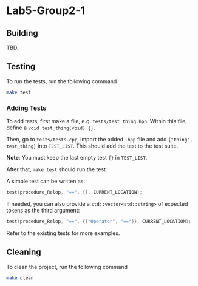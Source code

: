 # Lab5-Group2-1

## Building

TBD.

## Testing

To run the tests, run the following command

```bash
make test
```

### Adding Tests

To add tests, first make a file, e.g. `tests/test_thing.hpp`. Within this file,
define a `void test_thing(void) {}`.

Then, go to `tests/tests.cpp`, import the added `.hpp` file and add `{"thing",
test_thing}` into `TEST_LIST`. This should add the test to the test suite.

**Note**: You must keep the last empty test `{}` in `TEST_LIST`.

After that, `make test` should run the test.

A simple test can be written as:

```hpp
test(procedure_Relop, "==", {}, CURRENT_LOCATION);
```

If needed, you can also provide a `std::vector<std::string>` of expected tokens
as the third argument:

```hpp
test(procedure_Relop, "==", {{"Operator", "=="}}, CURRENT_LOCATION);
```

Refer to the existing tests for more examples.

## Cleaning

To clean the project, run the following command

```bash
make clean
```
